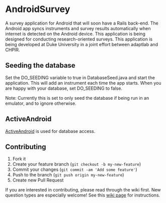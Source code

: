 AndroidSurvey
=============
A survey application for Android that will soon have a Rails back-end.  The Android app syncs instruments and survey results automatically when internet is detected on the Android device.  This application is being designed for conducting research-oriented surveys.  This application is being developed at Duke University in a joint effort between adaptlab and CHPIR.

## Seeding the database

Set the DO_SEEDING variable to true in DatabaseSeed.java and start the application.  This will add an instrument each time the app starts.  When you are happy with your database, set DO_SEEDING to false.

Note: Currently this is set to only seed the database if being run in an emulator, and to ignore otherwise.

## ActiveAndroid
[ActiveAndroid](https://github.com/pardom/ActiveAndroid) is used for database access.

## Contributing

1. Fork it
2. Create your feature branch (`git checkout -b my-new-feature`)
3. Commit your changes (`git commit -am 'Add some feature'`)
4. Push to the branch (`git push origin my-new-feature`)
5. Create new Pull Request

If you are interested in contributing, please read through the wiki first.  New question types are especially welcome!  See this [wiki page](https://github.com/mnipper/AndroidSurvey/wiki/Adding-a-Question-Type) for instructions.
